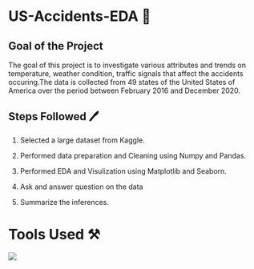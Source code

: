 # US-Accidents-EDA :page_with_curl:

## Goal of the Project
The goal of this project is to investigate various attributes and trends on temperature, weather condition, traffic signals that affect the accidents occuring.The data is  collected from 49 states of the United States of America over the period between February 2016 and December 2020. 

## Steps Followed :pen:

1. Selected a large dataset from Kaggle.

2. Performed data preparation and Cleaning using Numpy and Pandas.

3. Performed EDA and Visulization using Matplotlib and Seaborn.

4. Ask and answer question on the data

5. Summarize the inferences.

# Tools Used :hammer_and_pick:

![](desktop/images.png)
